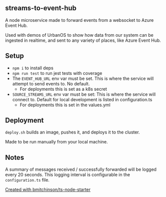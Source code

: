 ## streams-to-event-hub

A node microservice made to forward events from a websocket to Azure Event Hub.

Used with demos of UrbanOS to show how data from our system can be ingested
in realtime, and sent to any variety of places, like Azure Event Hub.

## Setup

-   `npm i` to install deps
-   `npm run test` to run jest tests with coverage
-   The `EVENT_HUB_URL` env var must be set. This is where the service will attempt to send events to. No default.
    -   For deployments this is set as a k8s secret
-   `SOURCE_STREAMS_URL` env var must be set: This is where the service will connect to. Default for local development is listed in configuration.ts
    -   For deployments this is set in the values.yml

## Deployment

`deploy.sh` builds an image, pushes it, and deploys it to the cluster.

Made to be run manually from your local machine.

## Notes

A summary of messages received / successfully forwarded will be logged every 20
seconds. This logging interval is configurable in the `configuration.ts` file.

[Created with bmitchinson/ts-node-starter](https://github.com/bmitchinson/ts-node-starter)
